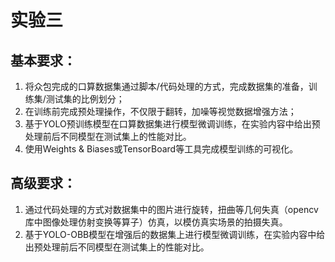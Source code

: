 # 实验三
## 基本要求：
1.	将众包完成的口算数据集通过脚本/代码处理的方式，完成数据集的准备，训练集/测试集的比例划分；
2.	在训练前完成预处理操作，不仅限于翻转，加噪等视觉数据增强方法；
3.	基于YOLO预训练模型在口算数据集进行模型微调训练，在实验内容中给出预处理前后不同模型在测试集上的性能对比。
4.	使用Weights & Biases或TensorBoard等工具完成模型训练的可视化。
## 高级要求：
1.	通过代码处理的方式对数据集中的图片进行旋转，扭曲等几何失真（opencv库中图像处理仿射变换等算子）仿真，以模仿真实场景的拍摄失真。
2.	基于YOLO-OBB模型在增强后的数据集上进行模型微调训练，在实验内容中给出预处理前后不同模型在测试集上的性能对比。

